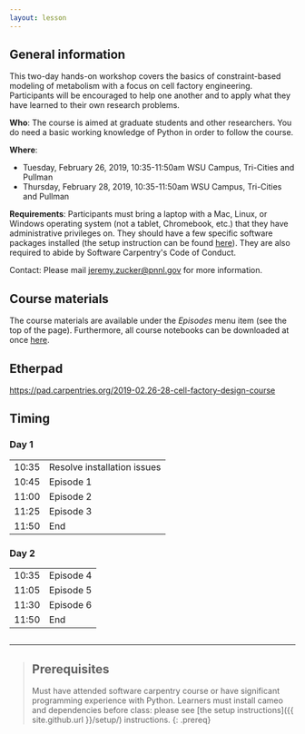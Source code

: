 ```yaml
---
layout: lesson
---
```


## General information

This two-day hands-on workshop covers the basics of constraint-based modeling of metabolism with a focus on cell factory engineering. Participants will be encouraged to help one another and to apply what they have learned to their own research problems.

**Who**: The course is aimed at graduate students and other researchers. You do need a basic working knowledge of Python in order to follow the course.

**Where**:

* Tuesday, February 26, 2019, 10:35-11:50am WSU Campus, Tri-Cities and Pullman
* Thursday, February 28, 2019, 10:35-11:50am WSU Campus, Tri-Cities and Pullman

**Requirements**: Participants must bring a laptop with a Mac, Linux, or Windows operating system (not a tablet, Chromebook, etc.) that they have administrative privileges on. They should have a few specific software packages installed (the setup instruction can be found [here](setup)). They are also required to abide by Software Carpentry's Code of Conduct.

Contact: Please mail jeremy.zucker@pnnl.gov for more information.

## Course materials

The course materials are available under the *Episodes* menu item (see the top of the page).
Furthermore, all course notebooks can be downloaded at once [here](https://github.com/agilebiofoundry/2019-02.26-28-cell-factory-design-course/archive/master.zip).

## Etherpad

<https://pad.carpentries.org/2019-02.26-28-cell-factory-design-course>

## Timing

<div class="col-md-6">
    <h3>Day 1</h3>
    <table class="table table-striped">
      <tbody>
      <tr> <td>10:35</td>  <td>Resolve installation issues</td></tr>
      <tr> <td>10:45</td>  <td>Episode 1</td></tr>
      <tr> <td>11:00</td>  <td>Episode 2</td></tr>
      <tr> <td>11:25</td>  <td>Episode 3</td></tr>
      <tr> <td>11:50</td>  <td>End</td> </tr>
    </tbody></table>
  </div>
  <div class="col-md-6">
      <h3>Day 2</h3>
      <table class="table table-striped">
        <tbody>
        <tr> <td>10:35</td>  <td>Episode 4</td></tr>
      <tr> <td>11:05</td>  <td>Episode 5 </td> </tr>
      <tr> <td>11:30</td>  <td>Episode 6</td> </tr>
        <tr> <td>11:50</td>  <td>End</td> </tr>
      </tbody></table>
    </div>

##
----

> ## Prerequisites
>
> Must have attended software carpentry course or have significant programming experience with Python.
> Learners must install cameo and dependencies before class: please see [the setup instructions]({{ site.github.url }}/setup/) instructions.
{: .prereq}
